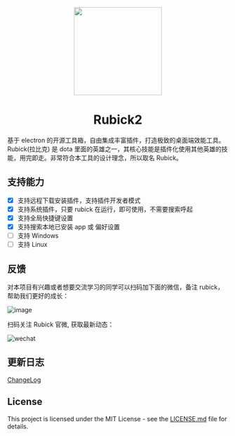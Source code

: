 <div align= "center">
<img align="center" width=200 src="https://user-images.githubusercontent.com/21073039/128333805-73e086f0-5523-46a3-a096-cba80b904c46.png" />
</div>


<div align= "center">
 <h1>Rubick2</h1>
</div>
基于 electron 的开源工具箱，自由集成丰富插件，打造极致的桌面端效能工具。Rubick(拉比克) 是 dota 里面的英雄之一，其核心技能是插件化使用其他英雄的技能，用完即走。非常符合本工具的设计理念，所以取名 Rubick。

## 支持能力
- [x] 支持远程下载安装插件，支持插件开发者模式
- [x] 支持系统插件，只要 rubick 在运行，即可使用，不需要搜索呼起
- [x] 支持全局快捷键设置
- [x] 支持搜索本地已安装 app 或 偏好设置
- [ ] 支持 Windows
- [ ] 支持 Linux

## 反馈
对本项目有兴趣或者想要交流学习的同学可以扫码加下面的微信，备注 rubick，帮助我们更好的成长：

![image](https://user-images.githubusercontent.com/21073039/127327603-9796f246-ee4b-4950-a69d-ce3205ec9569.png)

扫码关注 Rubick 官微, 获取最新动态：

![wechat](https://z3.ax1x.com/2021/09/26/4yRpN9.jpg)

## 更新日志
[ChangeLog](https://github.com/clouDr-f2e/rubick/blob/master/CHANGELOG.md)

## License
This project is licensed under the MIT License - see the [LICENSE.md](https://github.com/clouDr-f2e/rubick/blob/master/LICENSE) file for details.

